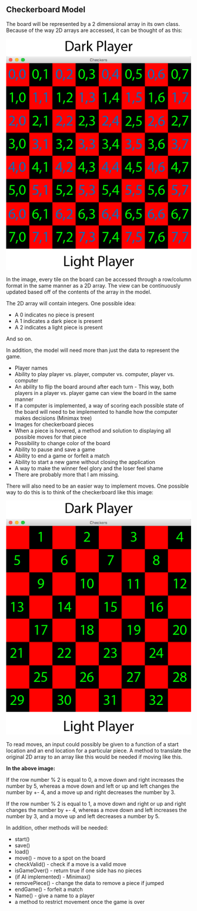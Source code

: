 ## Checkerboard Model

The board will be represented by a 2 dimensional array in its own class. Because of the way 2D arrays are accessed, it can be thought of as this:

![ArrayCheckerboard](images/Checkers1_row_col.png "Checkerboard")

In the image, every tile on the board can be accessed through a row/column format in the same manner as a 2D array. The view can be continuously updated based off of the contents of the array in the model.

The 2D array will contain integers. One possible idea:
- A 0 indicates no piece is present
- A 1 indicates a dark piece is present
- A 2 indicates a light piece is present

And so on.

In addition, the model will need more than just the data to represent the game.
- Player names
- Ability to play player vs. player, computer vs. computer, player vs. computer
- An ability to flip the board around after each turn - This way, both players in a player vs. player game can view the board in the same manner
- If a computer is implemented, a way of scoring each possible state of the board will need to be implemented to handle how the computer makes decisions (Minimax tree)
- Images for checkerboard pieces
- When a piece is hovered, a method and solution to displaying all possible moves for that piece
- Possibility to change color of the board
- Ability to pause and save a game
- Ability to end a game or forfeit a match
- Ability to start a new game without closing the application
- A way to make the winner feel glory and the loser feel shame
- There are probably more that I am missing.

There will also need to be an easier way to implement moves. One possible way to do this is to think of the checkerboard like this image:

![ArrayCheckerboard2](images/Checkers_sequential_numbering_start1.png "CheckerboardNumbered")

To read moves, an input could possibly be given to a function of a start location and an end location for a particular piece. A method to translate the original 2D array to an array like this would be needed if moving like this.

**In the above image:**

If the row number % 2 is equal to 0, a move down and right increases the number by 5, whereas a move down and left or up and left changes the number by +- 4, and a move up and right decreases the number by 3.

If the row number % 2 is equal to 1, a move down and right or up and right changes the number by +- 4, whereas a move down and left increases the number by 3, and a move up and left decreases a number by 5.

In addition, other methods will be needed:
- start()
- save()
- load()
- move() - move to a spot on the board
- checkValid() - check if a move is a valid move
- isGameOver() - return true if one side has no pieces
- (if AI implemented) - Minimax()
- removePiece() - change the data to remove a piece if jumped
- endGame() - forfeit a match
- Name() - give a name to a player
- a method to restrict movement once the game is over
